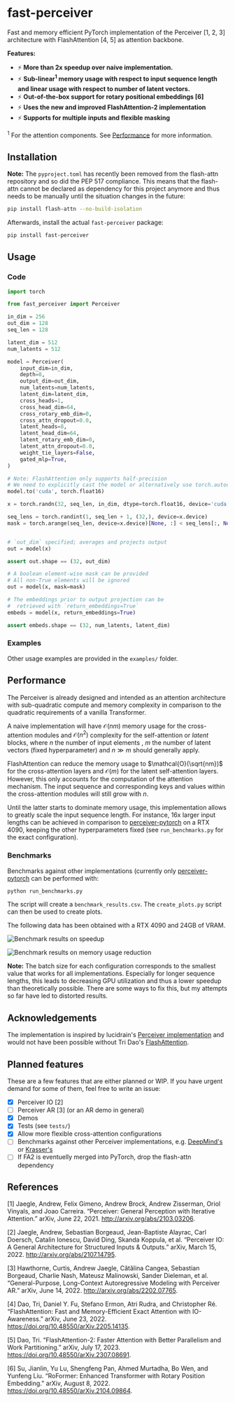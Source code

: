 fast-perceiver
=========================

Fast and memory efficient PyTorch implementation of the Perceiver [1, 2, 3] architecture with FlashAttention [4, 5] as attention backbone.

**Features:**

* ⚡ **More than 2x speedup over naive implementation.**
* ⚡ **Sub-linear<sup>1</sup> memory usage with respect to input sequence length and linear usage with respect to number of latent vectors.**
* ⚡ **Out-of-the-box support for rotary positional embeddings [6]**
* ⚡ **Uses the new and improved FlashAttention-2 implementation**
* ⚡ **Supports for multiple inputs and flexible masking**

<sup>1</sup> For the attention components. See [Performance](#performance) for more information.

Installation
------------

**Note:** The `pyproject.toml` has recently been removed from the flash-attn repository and so did the PEP 517 compliance. This means that the flash-attn cannot be declared as dependency for this project anymore and thus needs to be manually until the situation changes in the future:

```bash
pip install flash-attn --no-build-isolation
```

Afterwards, install the actual `fast-perceiver` package:


```bash
pip install fast-perceiver
```

Usage
-----

### Code

```python
import torch

from fast_perceiver import Perceiver

in_dim = 256
out_dim = 128
seq_len = 128

latent_dim = 512
num_latents = 512

model = Perceiver(
    input_dim=in_dim,
    depth=8,
    output_dim=out_dim,
    num_latents=num_latents,
    latent_dim=latent_dim,
    cross_heads=1,
    cross_head_dim=64,
    cross_rotary_emb_dim=0,
    cross_attn_dropout=0.0,
    latent_heads=8,
    latent_head_dim=64,
    latent_rotary_emb_dim=0,
    latent_attn_dropout=0.0,
    weight_tie_layers=False,
    gated_mlp=True,
)

# Note: FlashAttention only supports half-precision
# We need to explicitly cast the model or alternatively use torch.autocast
model.to('cuda', torch.float16)

x = torch.randn(32, seq_len, in_dim, dtype=torch.float16, device='cuda')

seq_lens = torch.randint(1, seq_len + 1, (32,), device=x.device)
mask = torch.arange(seq_len, device=x.device)[None, :] < seq_lens[:, None]


# `out_dim` specified; averages and projects output
out = model(x)

assert out.shape == (32, out_dim)

# A boolean element-wise mask can be provided
# All non-True elements will be ignored
out = model(x, mask=mask)

# The embeddings prior to output projection can be
#  retrieved with `return_embeddings=True`
embeds = model(x, return_embeddings=True)

assert embeds.shape == (32, num_latents, latent_dim)
```

### Examples

Other usage examples are provided in the `examples/` folder.

Performance
-----------

The Perceiver is already designed and intended as an attention architecture with sub-quadratic compute and memory complexity in comparison to the quadratic requirements of a vanilla Transformer.

A naive implementation will have $\mathcal{O}(nm)$ memory usage for the cross-attention modules and $\mathcal{O}(n^2)$ complexity for the self-attention or _latent_ blocks, where $n$ the number of input elements , $m$ the number of latent vectors (fixed hyperparameter) and $n \gg m$ should generally apply.

FlashAttention can reduce the memory usage to $\mathcal{O}(\sqrt{nm})$ for the cross-attention layers and $\mathcal{O}(m)$ for the latent self-attention layers. However, this only accounts for the computation of the attention mechanism. The input sequence and corresponding keys and values within the cross-attention modules will still grow with $n$.

Until the latter starts to dominate memory usage, this implementation allows to greatly scale the input sequence length. For instance, 16x larger input lengths can be achieved in comparison to [perceiver-pytorch](https://github.com/lucidrains/perceiver-pytorch) on a RTX 4090, keeping the other hyperparameters fixed (see `run_benchmarks.py` for the exact configuration).

### Benchmarks

Benchmarks against other implementations (currently only [perceiver-pytorch]([perceiver-pytorch](https://github.com/lucidrains/perceiver-pytorch)) can be performed with:

```bash
python run_benchmarks.py
```

The script will create a `benchmark_results.csv`. The `create_plots.py` script can then be used to create plots.

The following data has been obtained with a RTX 4090 and 24GB of VRAM.

![Benchmark results on speedup](figures/benchmark_speedup.png)

![Benchmark results on memory usage reduction](figures/benchmark_memory_usage_reduction.png)

**Note:** The batch size for each configuration corresponds to the smallest value that works for all implementations. Especially for longer sequence lengths, this leads to decreasing GPU utilization and thus a lower speedup than theoretically possible. There are some ways to fix this, but my attempts so far have led to distorted results.

Acknowledgements
----------------

The implementation is inspired by lucidrain's [Perceiver implementation](https://github.com/lucidrains/perceiver-pytorc) and would not have been possible without Tri Dao's [FlashAttention](https://github.com/Dao-AILab/flash-attention).

Planned features
---------------

These are a few features that are either planned or WIP. If you have urgent demand for some of them, feel free to write an issue:

- [X] Perceiver IO [2]
- [ ] Perceiver AR [3] (or an AR demo in general)
- [X] Demos
- [X] Tests (see `tests/`)
- [X] Allow more flexible cross-attention configurations
- [ ] Benchmarks against other Perceiver implementations, e.g. [DeepMind's](https://github.com/deepmind/deepmind-research/tree/master/perceiver) or [Krasser's](https://github.com/krasserm/perceiver-io)
- [ ] If FA2 is eventuelly merged into PyTorch, drop the flash-attn dependency

References
----------

[1] Jaegle, Andrew, Felix Gimeno, Andrew Brock, Andrew Zisserman, Oriol Vinyals, and Joao Carreira. “Perceiver: General Perception with Iterative Attention.” arXiv, June 22, 2021. http://arxiv.org/abs/2103.03206.

[2] Jaegle, Andrew, Sebastian Borgeaud, Jean-Baptiste Alayrac, Carl Doersch, Catalin Ionescu, David Ding, Skanda Koppula, et al. “Perceiver IO: A General Architecture for Structured Inputs & Outputs.” arXiv, March 15, 2022. http://arxiv.org/abs/2107.14795.

[3] Hawthorne, Curtis, Andrew Jaegle, Cătălina Cangea, Sebastian Borgeaud, Charlie Nash, Mateusz Malinowski, Sander Dieleman, et al. “General-Purpose, Long-Context Autoregressive Modeling with Perceiver AR.” arXiv, June 14, 2022. http://arxiv.org/abs/2202.07765.

[4] Dao, Tri, Daniel Y. Fu, Stefano Ermon, Atri Rudra, and Christopher Ré. “FlashAttention: Fast and Memory-Efficient Exact Attention with IO-Awareness.” arXiv, June 23, 2022. https://doi.org/10.48550/arXiv.2205.14135.

[5] Dao, Tri. “FlashAttention-2: Faster Attention with Better Parallelism and Work Partitioning.” arXiv, July 17, 2023. https://doi.org/10.48550/arXiv.2307.08691.

[6] Su, Jianlin, Yu Lu, Shengfeng Pan, Ahmed Murtadha, Bo Wen, and Yunfeng Liu. “RoFormer: Enhanced Transformer with Rotary Position Embedding.” arXiv, August 8, 2022. https://doi.org/10.48550/arXiv.2104.09864.
